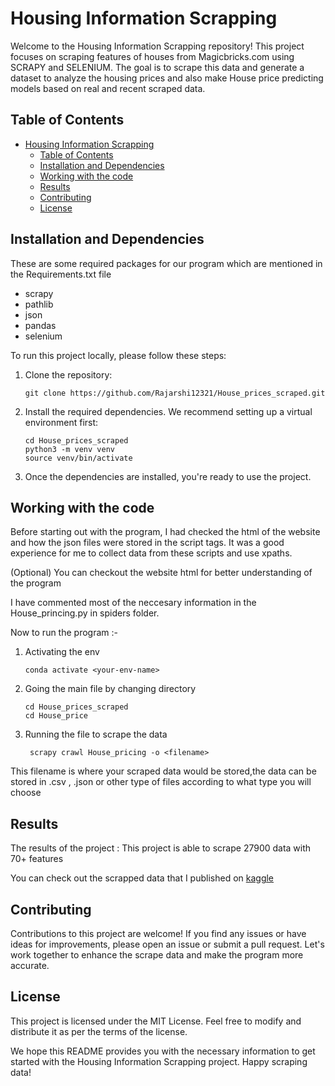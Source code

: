 # Housing Information Scrapping

Welcome to the Housing Information Scrapping repository! This project focuses on scraping features of houses from Magicbricks.com using SCRAPY and SELENIUM. The goal is to scrape this data and generate a dataset to analyze the housing prices and also make House price predicting models based on real and recent scraped data.

## Table of Contents

- [Housing Information Scrapping](#housing-information-scrapping)
  - [Table of Contents](#table-of-contents)
  - [Installation and Dependencies](#installation-and-dependencies)
  - [Working with the code](#working-with-the-code)
  - [Results](#results)
  - [Contributing](#contributing)
  - [License](#license)



## Installation and Dependencies

These are some required packages for our program which are mentioned in the Requirements.txt file

- scrapy   
- pathlib
- json 
- pandas 
- selenium 


To run this project locally, please follow these steps:

1. Clone the repository:

   ```shell
   git clone https://github.com/Rajarshi12321/House_prices_scraped.git

2. Install the required dependencies. We recommend setting up a virtual environment first:
   ```shell
   cd House_prices_scraped
   python3 -m venv venv
   source venv/bin/activate

3. Once the dependencies are installed, you're ready to use the project.

## Working with the code
Before starting out with the program, I had checked the html of the website and how the json files were stored in the script tags. It was a good experience for me to collect data from these scripts and use xpaths.

(Optional) You can checkout the website html for better understanding of the program

I have commented most of the neccesary information in the House_princing.py in spiders folder.

Now to run the program :-

1. Activating the env
  
    ```shell
    conda activate <your-env-name> 
    ```

2. Going the main file by changing directory
    ```shell
    cd House_prices_scraped
    cd House_price
    ```

3. Running the file to scrape the data
   
   ```shell
    scrapy crawl House_pricing -o <filename>
    ```
  This filename is where your scraped data would be stored,the data can be stored in .csv , .json or other type of files according to what type you will choose


## Results
The results of the project : This project is able to scrape 27900 data with 70+ features

You can check out the scrapped data that I published on [kaggle](https://www.kaggle.com/datasets/rajarshiroy0123/house-prices-in-india-2023)


## Contributing
Contributions to this project are welcome! If you find any issues or have ideas for improvements, please open an issue or submit a pull request. Let's work together to enhance the scrape data and make the program more accurate.

## License
This project is licensed under the MIT License. Feel free to modify and distribute it as per the terms of the license.

We hope this README provides you with the necessary information to get started with the Housing Information Scrapping project. Happy scraping data!